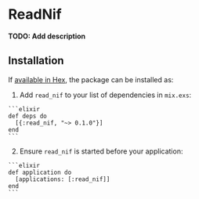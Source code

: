 # ReadNif

**TODO: Add description**

## Installation

If [available in Hex](https://hex.pm/docs/publish), the package can be installed as:

  1. Add `read_nif` to your list of dependencies in `mix.exs`:

    ```elixir
    def deps do
      [{:read_nif, "~> 0.1.0"}]
    end
    ```

  2. Ensure `read_nif` is started before your application:

    ```elixir
    def application do
      [applications: [:read_nif]]
    end
    ```

